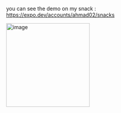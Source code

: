 you can see the demo on my snack : https://expo.dev/accounts/ahmad02/snacks


<img width="225" alt="image" src="https://user-images.githubusercontent.com/98068506/200020472-845a36e2-62cc-4a4b-9a58-240f9de2faed.png">
